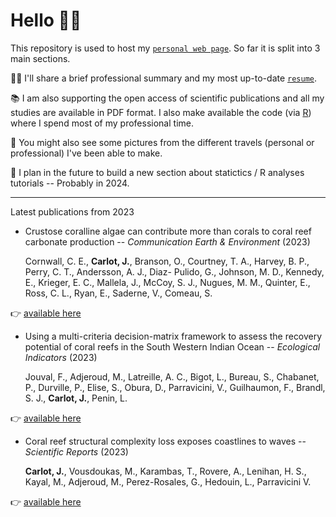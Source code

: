 # Hello 👋🏼

This repository is used to host my [`personal web page`](https://JayCrlt.github.io/JayCrlt.github.io/). So far it is split into 3 main sections.

🙎🏼 I'll share a brief professional summary and my most up-to-date [`resume`](https://jaycrlt.github.io/Papers/CARLOT_CV.pdf).

📚 I am also supporting the open access of scientific publications and all my studies are available in PDF format. I also make available the code (via [R](https://posit.co)) where I spend most of my professional time.

📸 You might also see some pictures from the different travels (personal or professional) I've been able to make.

🎥 I plan in the future to build a new section about statictics / R analyses tutorials -- Probably in 2024.

------------------------------------------------------------------------

Latest publications from 2023

-   Crustose coralline algae can contribute more than corals to coral reef carbonate production -- *Communication Earth & Environment* (2023)

    Cornwall, C. E., **Carlot, J.**, Branson, O., Courtney, T. A., Harvey, B. P., Perry, C. T., Andersson, A. J., Diaz- Pulido, G., Johnson, M. D., Kennedy, E., Krieger, E. C., Mallela, J., McCoy, S. J., Nugues, M. M., Quinter, E., Ross, C. L., Ryan, E., Saderne, V., Comeau, S.

👉 [available here](https://jaycrlt.github.io/Papers/12.pdf)

-   Using a multi-criteria decision-matrix framework to assess the recovery potential of coral reefs in the South Western Indian Ocean -- *Ecological Indicators* (2023)

    Jouval, F., Adjeroud, M., Latreille, A. C., Bigot, L., Bureau, S., Chabanet, P., Durville, P., Elise, S., Obura, D., Parravicini, V., Guilhaumon, F., Brandl, S. J., **Carlot, J.**, Penin, L.

👉 [available here](https://jaycrlt.github.io/Papers/11.pdf)

-   Coral reef structural complexity loss exposes coastlines to waves -- *Scientific Reports* (2023)

    **Carlot, J.**, Vousdoukas, M., Karambas, T., Rovere, A., Lenihan, H. S., Kayal, M., Adjeroud, M., Perez-Rosales, G., Hedouin, L., Parravicini V.

👉 [available here](https://jaycrlt.github.io/Papers/10.pdf)
